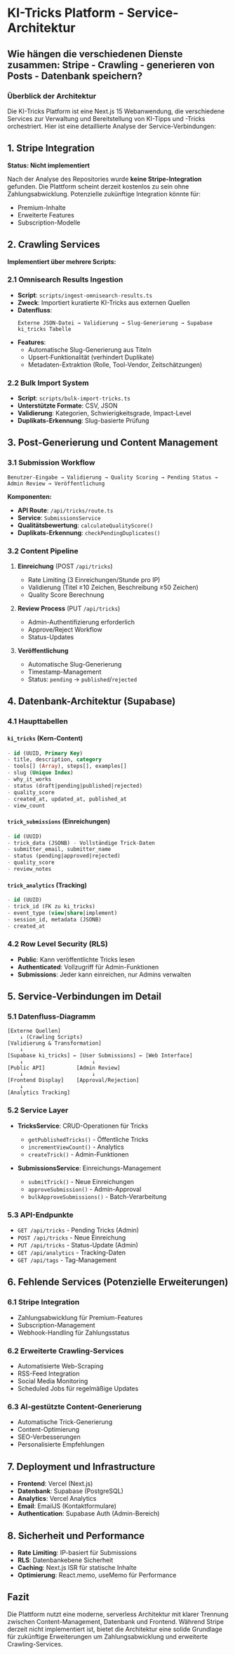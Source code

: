 # KI-Tricks Platform - Service-Architektur

## Wie hängen die verschiedenen Dienste zusammen: Stripe - Crawling - generieren von Posts - Datenbank speichern?

### Überblick der Architektur

Die KI-Tricks Platform ist eine Next.js 15 Webanwendung, die verschiedene Services zur Verwaltung und Bereitstellung von KI-Tipps und -Tricks orchestriert. Hier ist eine detaillierte Analyse der Service-Verbindungen:

## 1. **Stripe Integration**

**Status: Nicht implementiert**

Nach der Analyse des Repositories wurde **keine Stripe-Integration** gefunden. Die Plattform scheint derzeit kostenlos zu sein ohne Zahlungsabwicklung. Potenzielle zukünftige Integration könnte für:
- Premium-Inhalte
- Erweiterte Features
- Subscription-Modelle

## 2. **Crawling Services**

**Implementiert über mehrere Scripts:**

### 2.1 Omnisearch Results Ingestion
- **Script**: `scripts/ingest-omnisearch-results.ts`
- **Zweck**: Importiert kuratierte KI-Tricks aus externen Quellen
- **Datenfluss**: 
  ```
  Externe JSON-Datei → Validierung → Slug-Generierung → Supabase ki_tricks Tabelle
  ```
- **Features**:
  - Automatische Slug-Generierung aus Titeln
  - Upsert-Funktionalität (verhindert Duplikate)
  - Metadaten-Extraktion (Rolle, Tool-Vendor, Zeitschätzungen)

### 2.2 Bulk Import System
- **Script**: `scripts/bulk-import-tricks.ts`
- **Unterstützte Formate**: CSV, JSON
- **Validierung**: Kategorien, Schwierigkeitsgrade, Impact-Level
- **Duplikats-Erkennung**: Slug-basierte Prüfung

## 3. **Post-Generierung und Content Management**

### 3.1 Submission Workflow
```
Benutzer-Eingabe → Validierung → Quality Scoring → Pending Status → Admin Review → Veröffentlichung
```

**Komponenten:**
- **API Route**: `/api/tricks/route.ts`
- **Service**: `SubmissionsService`
- **Qualitätsbewertung**: `calculateQualityScore()`
- **Duplikats-Erkennung**: `checkPendingDuplicates()`

### 3.2 Content Pipeline
1. **Einreichung** (POST `/api/tricks`)
   - Rate Limiting (3 Einreichungen/Stunde pro IP)
   - Validierung (Titel ≥10 Zeichen, Beschreibung ≥50 Zeichen)
   - Quality Score Berechnung

2. **Review Process** (PUT `/api/tricks`)
   - Admin-Authentifizierung erforderlich
   - Approve/Reject Workflow
   - Status-Updates

3. **Veröffentlichung**
   - Automatische Slug-Generierung
   - Timestamp-Management
   - Status: `pending` → `published`/`rejected`

## 4. **Datenbank-Architektur (Supabase)**

### 4.1 Haupttabellen

#### `ki_tricks` (Kern-Content)
```sql
- id (UUID, Primary Key)
- title, description, category
- tools[] (Array), steps[], examples[]
- slug (Unique Index)
- why_it_works
- status (draft|pending|published|rejected)
- quality_score
- created_at, updated_at, published_at
- view_count
```

#### `trick_submissions` (Einreichungen)
```sql
- id (UUID)
- trick_data (JSONB) - Vollständige Trick-Daten
- submitter_email, submitter_name
- status (pending|approved|rejected)
- quality_score
- review_notes
```

#### `trick_analytics` (Tracking)
```sql
- id (UUID)
- trick_id (FK zu ki_tricks)
- event_type (view|share|implement)
- session_id, metadata (JSONB)
- created_at
```

### 4.2 Row Level Security (RLS)
- **Public**: Kann veröffentlichte Tricks lesen
- **Authenticated**: Vollzugriff für Admin-Funktionen
- **Submissions**: Jeder kann einreichen, nur Admins verwalten

## 5. **Service-Verbindungen im Detail**

### 5.1 Datenfluss-Diagramm
```
[Externe Quellen] 
    ↓ (Crawling Scripts)
[Validierung & Transformation]
    ↓
[Supabase ki_tricks] ← [User Submissions] ← [Web Interface]
    ↓                      ↓
[Public API]          [Admin Review]
    ↓                      ↓
[Frontend Display]    [Approval/Rejection]
    ↓
[Analytics Tracking]
```

### 5.2 Service Layer
- **TricksService**: CRUD-Operationen für Tricks
  - `getPublishedTricks()` - Öffentliche Tricks
  - `incrementViewCount()` - Analytics
  - `createTrick()` - Admin-Funktionen

- **SubmissionsService**: Einreichungs-Management
  - `submitTrick()` - Neue Einreichungen
  - `approveSubmission()` - Admin-Approval
  - `bulkApproveSubmissions()` - Batch-Verarbeitung

### 5.3 API-Endpunkte
- `GET /api/tricks` - Pending Tricks (Admin)
- `POST /api/tricks` - Neue Einreichung
- `PUT /api/tricks` - Status-Update (Admin)
- `GET /api/analytics` - Tracking-Daten
- `GET /api/tags` - Tag-Management

## 6. **Fehlende Services (Potenzielle Erweiterungen)**

### 6.1 Stripe Integration
- Zahlungsabwicklung für Premium-Features
- Subscription-Management
- Webhook-Handling für Zahlungsstatus

### 6.2 Erweiterte Crawling-Services
- Automatisierte Web-Scraping
- RSS-Feed Integration
- Social Media Monitoring
- Scheduled Jobs für regelmäßige Updates

### 6.3 AI-gestützte Content-Generierung
- Automatische Trick-Generierung
- Content-Optimierung
- SEO-Verbesserungen
- Personalisierte Empfehlungen

## 7. **Deployment und Infrastructure**

- **Frontend**: Vercel (Next.js)
- **Datenbank**: Supabase (PostgreSQL)
- **Analytics**: Vercel Analytics
- **Email**: EmailJS (Kontaktformulare)
- **Authentication**: Supabase Auth (Admin-Bereich)

## 8. **Sicherheit und Performance**

- **Rate Limiting**: IP-basiert für Submissions
- **RLS**: Datenbankebene Sicherheit
- **Caching**: Next.js ISR für statische Inhalte
- **Optimierung**: React.memo, useMemo für Performance

## Fazit

Die Plattform nutzt eine moderne, serverless Architektur mit klarer Trennung zwischen Content-Management, Datenbank und Frontend. Während Stripe derzeit nicht implementiert ist, bietet die Architektur eine solide Grundlage für zukünftige Erweiterungen um Zahlungsabwicklung und erweiterte Crawling-Services.